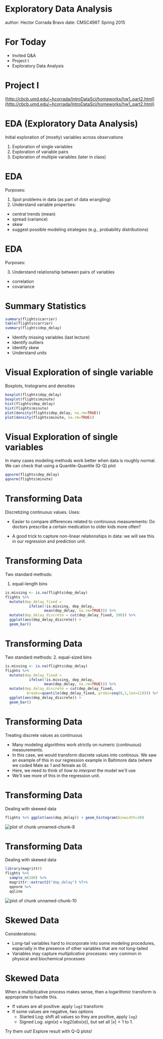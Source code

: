 

Exploratory Data Analysis
========================================================
author: Hector Corrada Bravo
date: CMSC498T Spring 2015

For Today
=====================================

- Invited Q&A
- Project I
- Exploratory Data Analysis

Project I
======================================

[http://cbcb.umd.edu/~hcorrada/IntroDataSci/homeworks/hw1_part2.html](http://cbcb.umd.edu/~hcorrada/IntroDataSci/homeworks/hw1_part2.html)

EDA (Exploratory Data Analysis)
===================

Initial exploration of (mostly) variables across observations

1. Exploration of single variables  
2. Exploration of variable pairs  
3. Exploration of multiple variables (later in class)  

EDA
========================================

Purposes:

1. Spot problems in data (as part of data wrangling)
2. Understand variable properties:
  - central trends (mean)
  - spread (variance)
  - skew
  - suggest possible modeling strategies (e.g., probability distributions)
  
EDA
=======================================

Purposes:

3. Understand relationship between pairs of variables
  - correlation
  - covariance
  
Summary Statistics
========================================


```r
summary(flights$carrier)
table(flights$carrier)
summary(flights$dep_delay)
```

- Identify missing variables (last lecture)
- Identify outliers
- Identify skew
- Understand units

Visual Exploration of single variable
=========================================

Boxplots, histograms and densities


```r
boxplot(flights$dep_delay)
boxplot(flights$minute)
hist(flights$dep_delay)
hist(flights$minute)
plot(density(flights$dep_delay, na.rm=TRUE))
plot(density(flights$minute, na.rm=TRUE))
```

Visual Exploration of single variables
=========================================

In many cases modeling methods work better when data is roughly normal.
We can check that using a Quantile-Quantile (Q-Q) plot


```r
qqnorm(flights$dep_delay)
qqnorm(flights$minute)
```

Transforming Data
=========================================

Discretizing continuous values. Uses:

- Easier to compare differences related to continuous measurements: Do doctors prescribe a certain medication to older kids more often?

- A good trick to capture non-linear relationships in data: we will see this in our regression and prediction unit.

Transforming Data
=========================================

Two standard methods:
1. equal-length bins


```r
is.missing <- is.na(flights$dep_delay)
flights %>% 
  mutate(dep_delay_fixed = 
           ifelse(!is.missing, dep_delay, 
                  mean(dep_delay, na.rm=TRUE))) %>%
  mutate(dep_delay_discrete = cut(dep_delay_fixed, 100)) %>%
  ggplot(aes(dep_delay_discrete)) +
  geom_bar()
```

Transforming Data
=========================================

Two standard methods:
2. equal-sized bins


```r
is.missing <- is.na(flights$dep_delay)
flights %>% 
  mutate(dep_delay_fixed = 
           ifelse(!is.missing, dep_delay, 
                  mean(dep_delay, na.rm=TRUE))) %>%
  mutate(dep_delay_discrete = cut(dep_delay_fixed, 
          breaks=quantile(dep_delay_fixed, probs=seq(0,1,len=11)))) %>%
  ggplot(aes(dep_delay_discrete)) +
  geom_bar()
```

Transforming Data
=========================================

Treating discrete values as continuous

- Many modeling algorithms work strictly on numeric (continuous) measurements. 
- In this case, we would transform discrete values into continous. We saw an example of this in our regression example in Baltimore data (where we coded Male as 1 and female as 0). 
- Here, we need to think of *how to interpret* the model we'll use
- We'll see more of this in the regression unit.

Transforming Data
=========================================

Dealing with skewed data




```r
flights %>% ggplot(aes(dep_delay)) + geom_histogram(binwidth=30)
```

![plot of chunk unnamed-chunk-8](eda-figure/unnamed-chunk-8-1.png) 

Transforming Data
=========================================

Dealing with skewed data




```r
library(magrittr)
flights %>% 
  sample_n(100) %>% 
  magrittr::extract2("dep_delay") %T>% 
  qqnorm %>% 
  qqline
```

![plot of chunk unnamed-chunk-10](eda-figure/unnamed-chunk-10-1.png) 

Skewed Data
=========================================

Considerations:
- Long-tail variables hard to incorporate into some modeling procedures, especially in the presence of other variables that are not long-tailed
- Variables may capture *multiplicative* processes: very common in physical and biochemical processes

Skewed Data
=========================================

When a multiplicative process makes sense, then a logarithmic transform is appropriate to handle this.

- If values are all positive: apply `log2` transform
- If some values are negative, two options
  - Started Log: shift all values so they are positive, apply `log2`
  - Signed Log: $sign(x) \times log2(abs(x))$, but set all $|x| < 1$ to $1$.
  
Try them out! Explore result with Q-Q plots!

